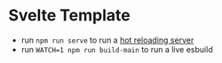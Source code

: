 
# Svelte Template

* run `npm run serve` to run a [hot reloading server](https://www.npmjs.com/package/live-server)
* run `WATCH=1 npm run build-main` to run a live esbuild